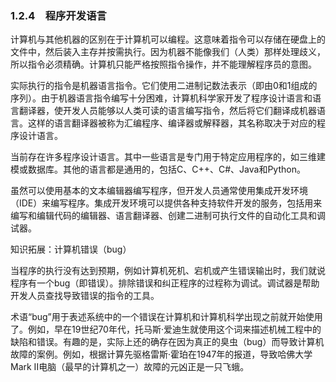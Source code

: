    

### 1.2.4　程序开发语言

计算机与其他机器的区别在于计算机可以编程。这意味着指令可以存储在硬盘上的文件中，然后装入主存并按需执行。因为机器不能像我们（人类）那样处理歧义，所以指令必须精确。计算机只能严格按照指令操作，并不能理解程序员的意图。

实际执行的指令是机器语言指令。它们使用二进制记数法表示（即由0和1组成的序列）。由于机器语言指令编写十分困难，计算机科学家开发了程序设计语言和语言翻译器，使开发人员能够以人类可读的语言编写指令，然后将它们翻译成机器语言。这样的语言翻译器被称为汇编程序、编译器或解释器，其名称取决于对应的程序设计语言。

当前存在许多程序设计语言。其中一些语言是专门用于特定应用程序的，如三维建模或数据库。其他的语言都是通用的，包括C、C++、C#、Java和Python。

虽然可以使用基本的文本编辑器编写程序，但开发人员通常使用集成开发环境（IDE）来编写程序。集成开发环境可以提供各种支持软件开发的服务，包括用来编写和编辑代码的编辑器、语言翻译器、创建二进制可执行文件的自动化工具和调试器。

知识拓展：计算机错误（bug）

当程序的执行没有达到预期，例如计算机死机、宕机或产生错误输出时，我们就说程序有一个bug（即错误）。排除错误和纠正程序的过程称为调试。调试器是帮助开发人员查找导致错误的指令的工具。

术语“bug”用于表述系统中的一个错误在计算机和计算机科学出现之前就开始使用了。例如，早在19世纪70年代，托马斯·爱迪生就使用这个词来描述机械工程中的缺陷和错误。有趣的是，实际上还的确存在因为真正的臭虫（bug）而导致计算机故障的案例。例如，根据计算先驱格雷斯·霍珀在1947年的报道，导致哈佛大学Mark II电脑（最早的计算机之一）故障的元凶正是一只飞蛾。
